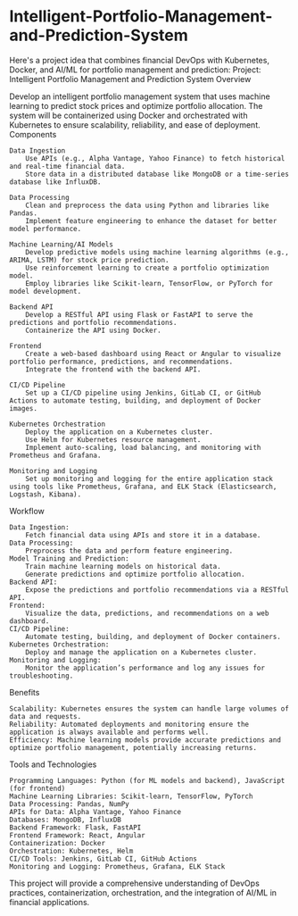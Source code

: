 # Intelligent-Portfolio-Management-and-Prediction-System




Here's a project idea that combines financial DevOps with Kubernetes, Docker, and AI/ML for portfolio management and prediction:
Project: Intelligent Portfolio Management and Prediction System
Overview

Develop an intelligent portfolio management system that uses machine learning to predict stock prices and optimize portfolio allocation. The system will be containerized using Docker and orchestrated with Kubernetes to ensure scalability, reliability, and ease of deployment.
Components

    Data Ingestion
        Use APIs (e.g., Alpha Vantage, Yahoo Finance) to fetch historical and real-time financial data.
        Store data in a distributed database like MongoDB or a time-series database like InfluxDB.

    Data Processing
        Clean and preprocess the data using Python and libraries like Pandas.
        Implement feature engineering to enhance the dataset for better model performance.

    Machine Learning/AI Models
        Develop predictive models using machine learning algorithms (e.g., ARIMA, LSTM) for stock price prediction.
        Use reinforcement learning to create a portfolio optimization model.
        Employ libraries like Scikit-learn, TensorFlow, or PyTorch for model development.

    Backend API
        Develop a RESTful API using Flask or FastAPI to serve the predictions and portfolio recommendations.
        Containerize the API using Docker.

    Frontend
        Create a web-based dashboard using React or Angular to visualize portfolio performance, predictions, and recommendations.
        Integrate the frontend with the backend API.

    CI/CD Pipeline
        Set up a CI/CD pipeline using Jenkins, GitLab CI, or GitHub Actions to automate testing, building, and deployment of Docker images.

    Kubernetes Orchestration
        Deploy the application on a Kubernetes cluster.
        Use Helm for Kubernetes resource management.
        Implement auto-scaling, load balancing, and monitoring with Prometheus and Grafana.

    Monitoring and Logging
        Set up monitoring and logging for the entire application stack using tools like Prometheus, Grafana, and ELK Stack (Elasticsearch, Logstash, Kibana).

Workflow

    Data Ingestion:
        Fetch financial data using APIs and store it in a database.
    Data Processing:
        Preprocess the data and perform feature engineering.
    Model Training and Prediction:
        Train machine learning models on historical data.
        Generate predictions and optimize portfolio allocation.
    Backend API:
        Expose the predictions and portfolio recommendations via a RESTful API.
    Frontend:
        Visualize the data, predictions, and recommendations on a web dashboard.
    CI/CD Pipeline:
        Automate testing, building, and deployment of Docker containers.
    Kubernetes Orchestration:
        Deploy and manage the application on a Kubernetes cluster.
    Monitoring and Logging:
        Monitor the application’s performance and log any issues for troubleshooting.

Benefits

    Scalability: Kubernetes ensures the system can handle large volumes of data and requests.
    Reliability: Automated deployments and monitoring ensure the application is always available and performs well.
    Efficiency: Machine learning models provide accurate predictions and optimize portfolio management, potentially increasing returns.

Tools and Technologies

    Programming Languages: Python (for ML models and backend), JavaScript (for frontend)
    Machine Learning Libraries: Scikit-learn, TensorFlow, PyTorch
    Data Processing: Pandas, NumPy
    APIs for Data: Alpha Vantage, Yahoo Finance
    Databases: MongoDB, InfluxDB
    Backend Framework: Flask, FastAPI
    Frontend Framework: React, Angular
    Containerization: Docker
    Orchestration: Kubernetes, Helm
    CI/CD Tools: Jenkins, GitLab CI, GitHub Actions
    Monitoring and Logging: Prometheus, Grafana, ELK Stack

This project will provide a comprehensive understanding of DevOps practices, containerization, orchestration, and the integration of AI/ML in financial applications.

